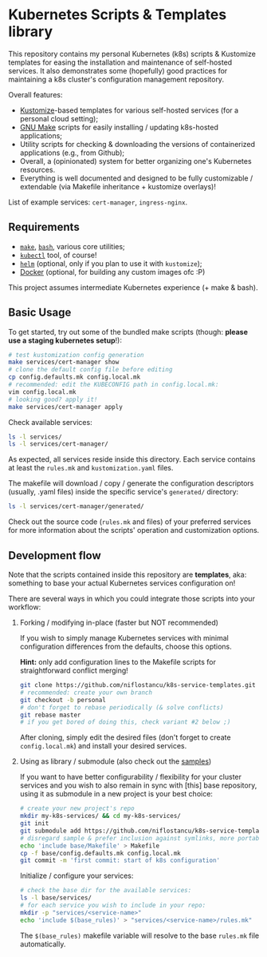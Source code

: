 # Kubernetes Scripts & Templates library

This repository contains my personal Kubernetes (k8s) scripts & Kustomize
templates for easing the installation and maintenance of self-hosted services.
It also demonstrates some (hopefully) good practices for maintaining a k8s
cluster's configuration management repository.

Overall features:

- [Kustomize](https://kustomize.io/)-based templates for various self-hosted
  services (for a personal cloud setting);
- [GNU Make](https://www.gnu.org/software/make/) scripts for easily installing
  / updating k8s-hosted applications;
- Utility scripts for checking & downloading the versions of containerized
  applications (e.g., from Github);
- Overall, a (opinionated) system for better organizing one's Kubernetes
  resources.
- Everything is well documented and designed to be fully customizable
  / extendable (via Makefile inheritance + kustomize overlays)!

List of example services: `cert-manager`, `ingress-nginx`.

## Requirements

- [`make`](https://www.gnu.org/software/make/),
  [`bash`](https://www.gnu.org/software/bash/), various core utilities;
- [`kubectl`](https://kubernetes.io/docs/tasks/tools/) tool, of course!
- [`helm`](https://helm.sh/) (optional, only if you plan to use it with `kustomize`);
- [Docker](https://docker.com/) (optional, for building any custom images ofc :P)

This project assumes intermediate Kubernetes experience (+ make & bash).

## Basic Usage

To get started, try out some of the bundled make scripts (though: **please use
a staging kubernetes setup**!):

```sh
# test kustomization config generation
make services/cert-manager show
# clone the default config file before editing
cp config.defaults.mk config.local.mk
# recommended: edit the KUBECONFIG path in config.local.mk:
vim config.local.mk
# looking good? apply it!
make services/cert-manager apply
```

Check available services:
```sh
ls -l services/
ls -l services/cert-manager/
```
As expected, all services reside inside this directory.
Each service contains at least the `rules.mk` and `kustomization.yaml` files.

The makefile will download / copy / generate the configuration descriptors
(usually, .yaml files) inside the specific service's `generated/` directory:

```sh
ls -l services/cert-manager/generated/
```

Check out the source code (`rules.mk` and files) of your preferred services for
more information about the scripts' operation and customization options.

## Development flow

Note that the scripts contained inside this repository are **templates**, aka:
something to base your actual Kubernetes services configuration on!

There are several ways in which you could integrate those scripts into your
workflow:

1. Forking / modifying in-place (faster but NOT recommended)

    If you wish to simply manage Kubernetes services with minimal configuration
    differences from the defaults, choose this options.
  
    **Hint:** only add configuration lines to the Makefile scripts for
    straightforward conflict merging!
  
    ```sh
    git clone https://github.com/niflostancu/k8s-service-templates.git
    # recommended: create your own branch
    git checkout -b personal
    # don't forget to rebase periodically (& solve conflicts)
    git rebase master
    # if you get bored of doing this, check variant #2 below ;)
    ```
  
    After cloning, simply edit the desired files (don't forget to create
    `config.local.mk`) and install your desired services.

2. Using as library / submodule (also check out the [samples](./samples/))

    If you want to have better configurability / flexibility for your cluster
    services and you wish to also remain in sync with [this] base repository,
    using it as submodule in a new project is your best choice:
  
    ```sh
    # create your new project's repo
    mkdir my-k8s-services/ && cd my-k8s-services/
    git init
    git submodule add https://github.com/niflostancu/k8s-service-templates.git base/
    # disregard sample & prefer inclusion against symlinks, more portable / syncable ;)
    echo 'include base/Makefile' > Makefile
    cp -f base/config.defaults.mk config.local.mk
    git commit -m 'first commit: start of k8s configuration'
    ```
  
    Initialize / configure your services:
    ```sh
    # check the base dir for the available services:
    ls -l base/services/
    # for each service you wish to include in your repo:
    mkdir -p "services/<service-name>"
    echo 'include $(base_rules)' > "services/<service-name>/rules.mk"
    ```
  
    The `$(base_rules)` makefile variable will resolve to the base `rules.mk`
    file automatically.

